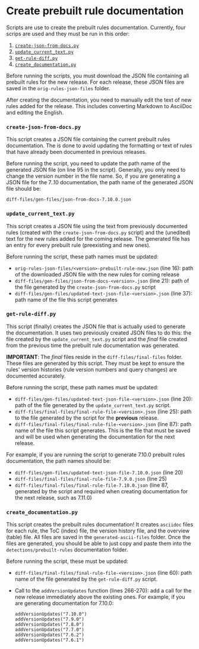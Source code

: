 # Create prebuilt rule documentation

Scripts are use to create the prebuilt rules documentation. Currently, four
scrips are used and they must be run in this order:

1. [`create-json-from-docs.py`](#create-json-from-docspy)
2. [`update_current_text.py`](#update_current_textpy)
3. [`get-rule-diff.py`](#get-rule-diffpy)
4. [`create_documentation.py`](#create_documentationpy)

Before running the scripts, you must download the JSON file containing all
prebuilt rules for the new release. For each release, these JSON files are saved
in the `orig-rules-json-files` folder.

After creating the documentation, you need to manually edit the text of new
rules added for the release. This includes converting Markdown to AsciiDoc and
editing the English.

### `create-json-from-docs.py`

This script creates a JSON file containing the current prebuilt rules
documentation. The is done to avoid updating the formatting or text of rules
that have already been documented in previous releases.

Before running the script, you need to update the path name of the generated
JSON file (on line 95 in the script). Generally, you only need to change the
version number in the file name. So, if you are generating a JSON file for the
7..10 documentation, the path name of the generated JSON file should be:

`diff-files/gen-files/json-from-docs-7.10.0.json`

### `update_current_text.py`

This script creates a JSON file using the text from previously documented rules
(created with the `create-json-from-docs.py` script) and the (unedited) text for
the new rules added for the coming release. The generated file has an entry for
every prebuilt rule (preexisting and new ones).

Before running the script, these path names must be updated:

* `orig-rules-json-files/<version>-prebuilt-rule-new.json` (line 16): path
  of the downloaded JSON file with the new rules for coming release
* `diff-files/gen-files/json-from-docs-<version>.json` (line 21): path
  of the file generated by the `create-json-from-docs.py` script
* `diff-files/gen-files/updated-text-json-file-<version>.json` (line 37): path name
  of the file this script generates


### `get-rule-diff.py`

This script (finally) creates the JSON file that is actually used to generate the
documentation. It uses two previously created JSON files to do this: the file
created by the `update_current_text.py` script and the _final_ file created from
the previous time the prebuilt rule documentation was generated.

**IMPORTANT**: The _final_ files reside in the `diff-files/final-files` folder.
These files are generated by this script. They must be kept to ensure the rules'
version histories (rule version numbers and query changes) are documented
accurately.

Before running the script, these path names must be updated:

* `diff-files/gen-files/updated-text-json-file-<version>.json` (line 20):
  path of the file generated by the `update_current_text.py` script.
* `diff-files/final-files/final-rule-file-<version>.json` (line 25): path
  to the file generated by the script for the **previous** release.
* `diff-files/final-files/final-rule-file-<version>.json` (line 87): path name
  of the file this script generates. This is the file that must be saved and
  will be used when generating the documentation for the next release.

For example, if you are running the script to generate 7.10.0 prebuilt rules
documentation, the path names should be:

* `diff-files/gen-files/updated-text-json-file-7.10.0.json` (line 20)
* `diff-files/final-files/final-rule-file-7.9.0.json` (line 25)
* `diff-files/final-files/final-rule-file-7.10.0.json` (line 87, generated by
  the script and required when creating documentation for the next release, such
  as 7.11.0)

### `create_documentation.py`

This script creates the prebuilt rules documentation! It creates `asciidoc`
files for each rule, the ToC (index) file, the version history file, and the
overview (table) file. All files are saved in the `generated-ascii-files`
folder. Once the files are generated, you should be able to just copy and paste
them into the `detections/prebuilt-rules` documentation folder.

Before running the script, these must be updated:

* `diff-files/final-files/final-rule-file-<version>.json` (line 60): path
  name of the file generated by the `get-rule-diff.py` script.
* Call to the `addVersionUpdates` function (lines 266-270): add a call for the
  new release immediately above the existing ones. For example, if you are
  generating documentation for 7.10.0:

  ```
  addVersionUpdates("7.10.0")
  addVersionUpdates("7.9.0")
  addVersionUpdates("7.8.0")
  addVersionUpdates("7.7.0")
  addVersionUpdates("7.6.2")
  addVersionUpdates("7.6.1")
  ```
